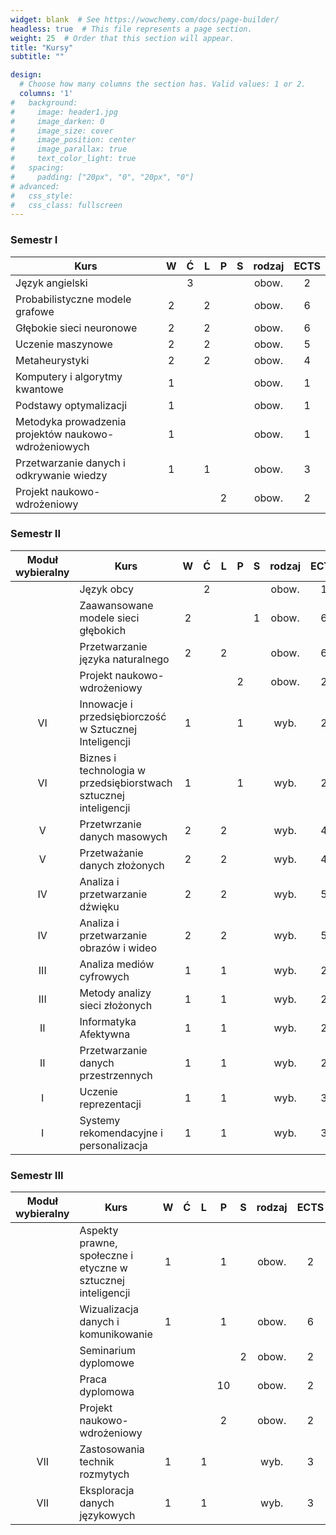 ```yaml
---
widget: blank  # See https://wowchemy.com/docs/page-builder/
headless: true  # This file represents a page section.
weight: 25  # Order that this section will appear.
title: "Kursy"
subtitle: ""

design:
  # Choose how many columns the section has. Valid values: 1 or 2.
  columns: '1'
#   background: 
#     image: header1.jpg
#     image_darken: 0
#     image_size: cover
#     image_position: center
#     image_parallax: true
#     text_color_light: true
#   spacing:
#     padding: ["20px", "0", "20px", "0"]
# advanced:
#   css_style:
#   css_class: fullscreen
---
```


### Semestr I

<center>

| Kurs                                                 | W | Ć | L | P | S | rodzaj | ECTS |
|------------------------------------------------------|:-:|:-:|:-:|:-:|:-:|:------:|:----:|
| Język angielski                                      |   | 3 |   |   |   | obow.  | 2    |
| Probabilistyczne modele grafowe                      | 2 |   | 2 |   |   | obow.  | 6    |
| Głębokie sieci neuronowe                             | 2 |   | 2 |   |   | obow.  | 6    |
| Uczenie maszynowe                                    | 2 |   | 2 |   |   | obow.  | 5    |
| Metaheurystyki                                       | 2 |   | 2 |   |   | obow.  | 4    |
| Komputery i algorytmy kwantowe                       | 1 |   |   |   |   | obow.  | 1    |
| Podstawy optymalizacji                               | 1 |   |   |   |   | obow.  | 1    |
| Metodyka prowadzenia projektów naukowo-wdrożeniowych | 1 |   |   |   |   | obow.  | 1    |
| Przetwarzanie danych i odkrywanie wiedzy             | 1 |   | 1 |   |   | obow.  | 3    |
| Projekt naukowo-wdrożeniowy                          |   |   |   | 2 |   | obow.  | 2    |

</center>

### Semestr II

<center>

|Moduł wybieralny | Kurs                                                               | W | Ć | L | P | S | rodzaj | ECTS |Moduł wybieralny |
|:---------------:|--------------------------------------------------------------------|:-:|:-:|:-:|:-:|:-:|:------:|:----:|:---------------:|
|                 | Język obcy                                                         |   | 2 |   |   |   | obow.  | 1    |                 |
|                 | Zaawansowane modele sieci głębokich                                | 2 |   |   |   | 1 | obow.  | 6    |                 |
|                 | Przetwarzanie języka naturalnego                                   | 2 |   | 2 |   |   | obow.  | 6    |                 |
|                 | Projekt naukowo-wdrożeniowy                                        |   |   |   | 2 |   | obow.  | 2    |                 |
| VI              | Innowacje i przedsiębiorczość w Sztucznej Inteligencji             | 1 |   |   | 1 |   | wyb.   | 2    | VI              |
| VI              | Biznes i technologia w przedsiębiorstwach sztucznej inteligencji   | 1 |   |   | 1 |   | wyb.   | 2    | VI              |
| V               | Przetwrzanie danych masowych                                       | 2 |   | 2 |   |   | wyb.   | 4    | V               |
| V               | Przetważanie danych złożonych                                      | 2 |   | 2 |   |   | wyb.   | 4    | V               |
| IV              | Analiza i przetwarzanie dźwięku                                    | 2 |   | 2 |   |   | wyb.   | 5    | IV              |
| IV              | Analiza i przetwarzanie obrazów i wideo                            | 2 |   | 2 |   |   | wyb.   | 5    | IV              |
| III             | Analiza mediów cyfrowych                                           | 1 |   | 1 |   |   | wyb.   | 2    | III             |
| III             | Metody analizy sieci złożonych                                     | 1 |   | 1 |   |   | wyb.   | 2    | III             |
| II              | Informatyka Afektywna                                              | 1 |   | 1 |   |   | wyb.   | 2    | II              |
| II              | Przetwarzanie danych przestrzennych                                | 1 |   | 1 |   |   | wyb.   | 2    | II              |
| I               | Uczenie reprezentacji                                              | 1 |   | 1 |   |   | wyb.   | 3    | I               |
| I               | Systemy rekomendacyjne i personalizacja                            | 1 |   | 1 |   |   | wyb.   | 3    | I               |
</center>

### Semestr III

<center>

| Moduł wybieralny | Kurs                                                         | W | Ć | L | P  | S | rodzaj | ECTS |
|:----------------:|--------------------------------------------------------------|:-:|:-:|:-:|:--:|:-:|:------:|:----:|
|                  | Aspekty prawne, społeczne i etyczne w sztucznej inteligencji | 1 |   |   | 1  |   | obow.  | 2    |
|                  | Wizualizacja danych i komunikowanie                          | 1 |   |   | 1  |   | obow.  | 6    |
|                  | Seminarium dyplomowe                                         |   |   |   |    | 2 | obow.  | 2    |
|                  | Praca dyplomowa                                              |   |   |   | 10 |   | obow.  | 2    |
|                  | Projekt naukowo-wdrożeniowy                                  |   |   |   | 2  |   | obow.  | 2    |
| VII              | Zastosowania technik rozmytych                               | 1 |   | 1 |    |   | wyb.   | 3    |
| VII              | Eksploracja danych językowych                                | 1 |   | 1 |    |   | wyb.   | 3    |
</center>